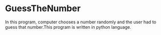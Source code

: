 # GuessTheNumber
In this program, computer chooses a number randomly and the user had to guess that number.This program is written in python language.

